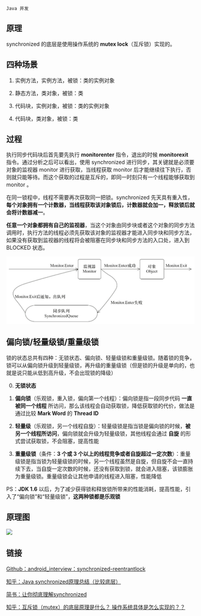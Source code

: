 `Java 并发`

## 原理

synchronized 的底层是使用操作系统的 **mutex lock**（互斥锁）实现的。

## 四种场景
1. 实例方法，实例方法，被锁：类的实例对象

2. 静态方法，类对象，被锁：类

3. 代码块，实例对象，被锁：类的实例对象

4. 代码块，类对象，被锁：类

## 过程
执行同步代码块后首先要先执行 **monitorenter** 指令，退出的时候 **monitorexit** 指令。通过分析之后可以看出，使用 synchronized 进行同步，其关键就是必须要对象的监视器 monitor 进行获取，当线程获取 monitor 后才能继续往下执行，否则就只能等待。而这个获取的过程是互斥的，即同一时刻只有一个线程能够获取到 monitor 。

在同一锁程中，线程不需要再次获取同一把锁。synchronized 先天具有重入性，**每个对象拥有一个计数器，当线程获取该对象锁后，计数器就会加一，释放锁后就会将计数器减一**。

**任意一个对象都拥有自己的监视器**，当这个对象由同步块或者这个对象的同步方法调用时，执行方法的线程必须先获取该对象的监视器才能进入同步块和同步方法，如果没有获取到监视器的线程将会被阻塞在同步块和同步方法的入口处，进入到 BLOCKED 状态。

![](../assets/锁获取.png)

## 偏向锁/轻量级锁/重量级锁
锁的状态总共有四种：无锁状态、偏向锁、轻量级锁和重量级锁。随着锁的竞争，锁可以从偏向锁升级到轻量级锁，再升级的重量级锁（但是锁的升级是单向的，也就是说只能从低到高升级，不会出现锁的降级）

0. **无锁状态**

1. **偏向锁**（乐观锁，重入锁，偏向第一个线程）：偏向锁是指一段同步代码 **一直被同一个线程** 所访问，那么该线程会自动获取锁，降低获取锁的代价，做法是通过比较 **Mark Word** 的 **Thread ID**

2. **轻量级**（乐观锁，另一个线程自旋）：轻量级锁是指当锁是偏向锁的时候，**被另一个线程所访问**，偏向锁就会升级为轻量级锁，其他线程会通过 **自旋** 的形式尝试获取锁，不会阻塞，提高性能

3. **重量级锁**（条件：**3 个或 3 个以上的线程竞争或者自旋超过一定次数**）：重量级锁是指当锁为轻量级锁的时候，另一个线程虽然是自旋，但自旋不会一直持续下去，当自旋一定次数的时候，还没有获取到锁，就会进入阻塞，该锁膨胀为重量级锁。重量级锁会让其他申请的线程进入阻塞，性能降低

PS：**JDK 1.6** 以后，为了减少获得锁和释放锁所带来的性能消耗，提高性能，引入了“偏向锁”和“轻量级锁”，**这两种锁都是乐观锁**

## 原理图
![](../assets/synchronized原理图.jpg)

## 链接
[Github：android_interview：synchronized-reentrantlock](https://github.com/LRH1993/android_interview/blob/master/java/concurrence/synchronized-reentrantlock.md)

[知乎：Java synchronized原理总结（比较底层）](https://zhuanlan.zhihu.com/p/29866981)

[简书：让你彻底理解synchronized](https://www.jianshu.com/p/d53bf830fa09)

[知乎：互斥锁（mutex）的底层原理是什么？ 操作系统具体是怎么实现的？？](https://www.zhihu.com/question/332113890)
